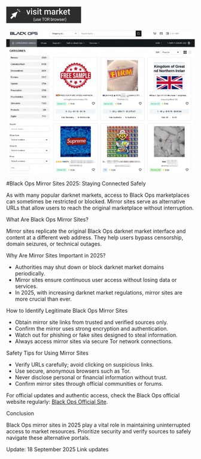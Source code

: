  
[<img src="/pics/clear.webp" width="200">](http://blackopsaax7ieeljectvi3vn3a5m2wfssylcdqaswrvlbeptwzv5oid.onion)

<a href="http://blackopsaax7ieeljectvi3vn3a5m2wfssylcdqaswrvlbeptwzv5oid.onion"><img src="/pics/rule.webp" alt="Verified blackops dark web" style="max-width: 100%;"></a>
 

#Black Ops Mirror Sites 2025: Staying Connected Safely

As with many popular darknet markets, access to Black Ops marketplaces can sometimes be restricted or blocked. Mirror sites serve as alternative URLs that allow users to reach the original marketplace without interruption.

What Are Black Ops Mirror Sites?

Mirror sites replicate the original Black Ops darknet market interface and content at a different web address. They help users bypass censorship, domain seizures, or technical outages.

Why Are Mirror Sites Important in 2025?

- Authorities may shut down or block darknet market domains periodically.  
- Mirror sites ensure continuous user access without losing data or services.  
- In 2025, with increasing darknet market regulations, mirror sites are more crucial than ever.

How to Identify Legitimate Black Ops Mirror Sites

- Obtain mirror site links from trusted and verified sources only.  
- Confirm the mirror uses strong encryption and authentication.  
- Watch out for phishing or fake sites designed to steal information.  
- Always access mirror sites via secure Tor network connections.

Safety Tips for Using Mirror Sites

- Verify URLs carefully; avoid clicking on suspicious links.  
- Use secure, anonymous browsers such as Tor.  
- Never disclose personal or financial information without trust.  
- Confirm mirror sites through official communities or forums.

For official updates and authentic access, check the Black Ops official website regularly: [Black Ops Official Site](http://blackopsaax7ieeljectvi3vn3a5m2wfssylcdqaswrvlbeptwzv5oid.onion).

Conclusion

Black Ops mirror sites in 2025 play a vital role in maintaining uninterrupted access to market resources. Prioritize security and verify sources to safely navigate these alternative portals.

Update:  18 September 2025 Link updates